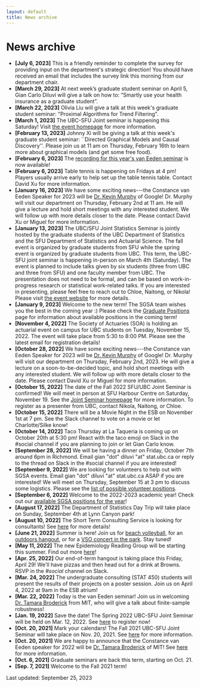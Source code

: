 ```yaml
---
layout: default
title: News archive
---
```


# News archive
- **[July 6, 2023]**  This is a friendly reminder to complete the survey for providing 
  input on the department's strategic direction! You should have received an 
  email that includes the survey link this morning from our department chair.
- **[March 29, 2023]**  At next week’s graduate student seminar on April 5, Gian Carlo Diluvi will give a talk on how to: “Smartly use your health insurance as a graduate student”.
- **[March 22, 2023]** Olivia Liu will give a talk at this week's graduate student seminar: "Proximal Algorithms for Trend Filtering".
- **[March 1, 2023]** The UBC-SFU Joint seminar is happening this Saturday! Visit [the event homepage](https://ubc-sfu-seminar-2023.github.io/) for more information.
- **[February 13, 2023]** Johnny Xi will be giving a talk at this week's graduate student seminar: ``Directed Graphical Models and Causal Discovery''.
Please join us at 11 am on Thursday, February 16th to learn more about graphical models (and get some free food).
- **[February 6, 2023]** The [recording for this year's van Eeden seminar](https://youtu.be/b5amDncmm68) is now available!
- **[February 6, 2023]** Table tennis is happening on Fridays at 4 pm! Players usually arrive early
to help set up the table tennis table. Contact David Xu for more information.
- **[January 16, 2023]** We have some exciting news---the Constance van Eeden Speaker for 2023 will be [Dr. Kevin Murphy](https://www.cs.ubc.ca/~murphyk/) of Google!
Dr. Murphy will visit our department on Thursday, February 2nd at 11 am. He will give a lecture and hold short meetings 
with any interested student. We will follow up with more details closer to the date. Please contact David Xu
or Miguel for more information.
- **[January 13, 2023]** The UBC/SFU Joint Statistics Seminar is jointly hosted by the graduate students of the UBC Department of Statistics and the SFU Department of Statistics and Actuarial Science. The fall event is organized by graduate students from SFU while the spring event is organized by graduate students from UBC.
This term, the UBC-SFU joint seminar is happening in-person on March 4th (Saturday). The event is planned to include talks given by six students (three from UBC and three from SFU) and one faculty member from UBC. The presentation does not need to be formal, and can be based on work-in-progress research or statistical work-related talks. If you are interested in presenting, please feel free to reach out to Chloe, Naitong, or Nikola! Please visit [the event website](https://ubc-sfu-seminar-2023.github.io) for more details.
- **[January 9, 2023]** Welcome to the new term! The SGSA team wishes you the best in the coming year :) Please check the 
[Graduate Positions](./grad-positions) page for information about available positions in the coming term!
- **[November 4, 2022]** The Society of Actuaries (SOA) is holding an actuarial event on campus for UBC students on Tuesday, November 15, 2022.
The event will take place from 5:30 to 8:00 PM. Please see the latest email for registration details!
- **[October 28, 2022]** We have some exciting news---the Constance van Eeden Speaker for 2023 will be [Dr. Kevin Murphy](https://www.cs.ubc.ca/~murphyk/) of Google!
Dr. Murphy will visit our department on Thursday, February 2nd, 2023. He will give a lecture on a soon-to-be-decided topic, 
and hold short meetings with any interested student. We will follow up with more details closer to the date. Please contact David Xu
or Miguel for more information.
- **[October 15, 2022]** The date of the Fall 2022 SFU/UBC Joint Seminar is confirmed! We will meet in person
at SFU Harbour Centre on Saturday, November 19. See the [Joint Seminar homepage](http://www.sfu.ca/~rennyd/JointSeminar2022/) for 
more information. To register as a presenter from UBC, contact Nikola, Naitong, or Chloe.
- **[October 15, 2022]** There will be a Movie Night in the ESB on November 1st at 7 pm. See the Slack channel to vote on a movie 
or let Charlotte/Silke know!
- **[October 14, 2022]** Taco Thursday at La Taqueria is coming up on October 20th at 5:30 pm!
React with the taco emoji on Slack in the #social channel if you are planning to join or let Gian Carlo know. 
- **[September 28, 2022]** We will be having a dinner on Friday, October 7th around 6pm in Richmond.
Email gian "dot" diluvi "at" stat.ubc.ca or reply to the thread on Slack in the #social channel if you are interested! 
- **[September 9, 2022]** We are looking for volunteers to help out with SGSA events. Email gian "dot" diluvi "at" stat.ubc.ca ASAP if
you are interested! We will meet on Thursday, September 15 at 3 pm to discuss some logistics. Please see the [list of possible volunteer positions](./files/2022_sgsa_volunteers.pdf).
- **[September 6, 2022]** Welcome to the 2022-2023 academic year! Check out our [available SGSA positions for the year](./grad-positions)!
- **[August 17, 2022]** The Department of Statistics Day Trip will take place on Sunday, September 4th at Lynn Canyon park!
- **[August 10, 2022]** The Short Term Consulting Service is looking for consultants!
See [here](./consulting) for more details!
- **[June 21, 2022]** Summer is here! Join us for
[beach volleyball](./sports), for an
[outdoors hangout](./hangouts), or for a
[VSO concert in the park](https://www.vancouversymphony.ca/event/the-vso-at-deer-lake/).
Stay tuned!
- **[May 11, 2022]** The new Epidemiology Reading Group will be starting this summer.
Find out more [here](./reading-groups)!
- **[Apr. 25, 2022]** Our end-of-term hangout is taking place this Friday, April 29!
We'll have pizzas and then head out for a drink at Browns.
RSVP in the *#social* channel on Slack.
- **[Mar. 24, 2022]** The undergraduate consulting (STAT 450) students
will present the results of their projects on a poster session.
Join us on April 4, 2022 at 9am in the ESB atrium!
- **[Mar. 22, 2022]** Today is the van Eeden seminar!
Join us in welcoming [Dr. Tamara Broderick](https://tamarabroderick.com/) from MIT,
who will give a talk about finite-sample robustness!
- **[Jan. 19, 2022]** Save the date! The Spring 2022 UBC-SFU Joint Seminar will be held on Mar. 12, 2022. See [here](./ubc-sfu) to register now!
- **[Oct. 20, 2021]** Mark your calendars! The Fall 2021 UBC-SFU Joint Seminar will take place on Nov. 20, 2021. See [here](./ubc-sfu) for more information.
- **[Oct. 20, 2021]** We are happy to announce that the
	Constance van Eeden speaker for 2022 will be
	[Dr. Tamara Broderick](https://tamarabroderick.com/) of MIT!
	See [here](./van-eeden) for more information.
- **[Oct. 6, 2021]** Graduate seminars are back this term, starting on Oct. 21.
- **[Sep. 7, 2021]** Welcome to the Fall 2021 term!


Last updated: September 25, 2023
